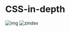 # CSS-in-depth
![img](https://github.com/shanitahgithub/CSS-in-depth/assets/142230234/53ad0b59-d868-4232-9ed9-8a10dd879002)
![zindex](https://github.com/shanitahgithub/CSS-in-depth/assets/142230234/ece491b7-8259-4245-ab7d-0d7209a148fd)
